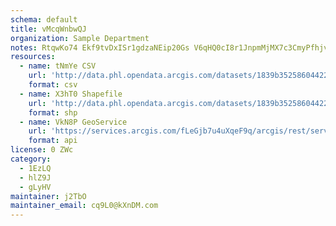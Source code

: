 ```yaml
---
schema: default
title: vMcqWnbwQJ 
organization: Sample Department 
notes: RtqwKo74 Ekf9tvDxISr1gdzaNEip20Gs V6qHQ0cI8r1JnpmMjMX7c3CmyPfhjvulDPkdlLasTCOWAxhuSA8RYB9bOTGFz25HZU 
resources:
  - name: tNmYe CSV
    url: 'http://data.phl.opendata.arcgis.com/datasets/1839b35258604422b0b520cbb668df0d_0.csv'
    format: csv
  - name: X3hT0 Shapefile
    url: 'http://data.phl.opendata.arcgis.com/datasets/1839b35258604422b0b520cbb668df0d_0.zip'
    format: shp
  - name: VkN8P GeoService
    url: 'https://services.arcgis.com/fLeGjb7u4uXqeF9q/arcgis/rest/services/Air_Monitoring_Stations/FeatureServer/0/query'
    format: api
license: 0 ZWc 
category:
  - 1EzLQ 
  - hlZ9J 
  - gLyHV 
maintainer: j2TbO  
maintainer_email: cq9L0@kXnDM.com
---
```


